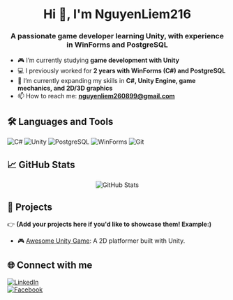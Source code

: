 <h1 align="center">Hi 👋, I'm NguyenLiem216</h1>
<h3 align="center">A passionate game developer learning Unity, with experience in WinForms and PostgreSQL</h3>

- 🎮 I’m currently studying **game development with Unity**
- 💻 I previously worked for **2 years with WinForms (C#) and PostgreSQL**
- 🌱 I’m currently expanding my skills in **C#, Unity Engine, game mechanics, and 2D/3D graphics**
- 📫 How to reach me: **nguyenliem260899@gmail.com**

## 🛠️ Languages and Tools
![C#](https://img.shields.io/badge/C%23-239120?logo=c-sharp&logoColor=white)
![Unity](https://img.shields.io/badge/Unity-000000?logo=unity&logoColor=white)
![PostgreSQL](https://img.shields.io/badge/PostgreSQL-4169E1?logo=postgresql&logoColor=white)
![WinForms](https://img.shields.io/badge/WinForms-007ACC?logo=windows&logoColor=white)
![Git](https://img.shields.io/badge/Git-F05032?logo=git&logoColor=white)

## 📈 GitHub Stats
<p align="center">
  <img src="https://github-readme-stats.vercel.app/api?username=NguyenLiem216&show_icons=true&theme=radical" alt="GitHub Stats" />
</p>

## 🚀 Projects
👉 **(Add your projects here if you'd like to showcase them! Example:)**
- 🎮 [Awesome Unity Game](https://github.com/NguyenLiem216/awesome-unity-game): A 2D platformer built with Unity.

## 🌐 Connect with me
[![LinkedIn](https://img.shields.io/badge/LinkedIn-Profile-blue?logo=linkedin)](https://linkedin.com/in/your-linkedin)  
[![Facebook](https://img.shields.io/badge/Facebook-Profile-blue?logo=facebook)](https://facebook.com/your-facebook)


